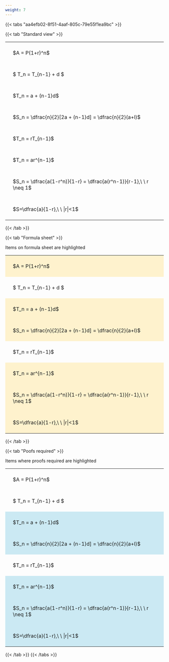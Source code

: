 ```yaml
---
weight: 7
---
```


{{< tabs "aa4efb02-8f51-4aaf-805c-79e55f1ea9bc" >}}

{{< tab "Standard view" >}}

<style type="text/css">
#T_634ff th.col_heading {
  text-align: left;
  font-size: 1em;
}
#T_634ff td {
  text-align: left;
  font-size: 1em;
  padding: 1.5em;
}
</style>
<table id="T_634ff">
  <thead>
  </thead>
  <tbody>
    <tr>
      <td id="T_634ff_row0_col0" class="data row0 col0" >$A = P(1+r)^n$</td>
    </tr>
    <tr>
      <td id="T_634ff_row1_col0" class="data row1 col0" >$ T_n = T_{n-1} + d $</td>
    </tr>
    <tr>
      <td id="T_634ff_row2_col0" class="data row2 col0" >$T_n = a + (n-1)d$</td>
    </tr>
    <tr>
      <td id="T_634ff_row3_col0" class="data row3 col0" >$S_n = \dfrac{n}{2}[2a + (n-1)d] = \dfrac{n}{2}(a+l)$</td>
    </tr>
    <tr>
      <td id="T_634ff_row4_col0" class="data row4 col0" >$T_n = rT_{n-1}$</td>
    </tr>
    <tr>
      <td id="T_634ff_row5_col0" class="data row5 col0" >$T_n = ar^{n-1}$</td>
    </tr>
    <tr>
      <td id="T_634ff_row6_col0" class="data row6 col0" >$S_n = \dfrac{a(1-r^n)}{1-r} = \dfrac{a(r^n-1)}{r-1},\ \  r \neq 1$</td>
    </tr>
    <tr>
      <td id="T_634ff_row7_col0" class="data row7 col0" >$S=\dfrac{a}{1-r},\ \ |r|<1$</td>
    </tr>
  </tbody>
</table>
{{< /tab >}}

{{< tab "Formula sheet" >}}

Items on formula sheet are highlighted 
<br>
<style type="text/css">
#T_4ee6d th.col_heading {
  text-align: left;
  font-size: 1em;
}
#T_4ee6d td {
  text-align: left;
  font-size: 1em;
  padding: 1.5em;
}
#T_4ee6d_row0_col0, #T_4ee6d_row2_col0, #T_4ee6d_row3_col0, #T_4ee6d_row5_col0, #T_4ee6d_row6_col0, #T_4ee6d_row7_col0 {
  background-color: rgba(255,194,10, 0.2);
}
#T_4ee6d_row1_col0, #T_4ee6d_row4_col0 {
  background-color: rgba(0,0,0,0);
}
</style>
<table id="T_4ee6d">
  <thead>
  </thead>
  <tbody>
    <tr>
      <td id="T_4ee6d_row0_col0" class="data row0 col0" >$A = P(1+r)^n$</td>
    </tr>
    <tr>
      <td id="T_4ee6d_row1_col0" class="data row1 col0" >$ T_n = T_{n-1} + d $</td>
    </tr>
    <tr>
      <td id="T_4ee6d_row2_col0" class="data row2 col0" >$T_n = a + (n-1)d$</td>
    </tr>
    <tr>
      <td id="T_4ee6d_row3_col0" class="data row3 col0" >$S_n = \dfrac{n}{2}[2a + (n-1)d] = \dfrac{n}{2}(a+l)$</td>
    </tr>
    <tr>
      <td id="T_4ee6d_row4_col0" class="data row4 col0" >$T_n = rT_{n-1}$</td>
    </tr>
    <tr>
      <td id="T_4ee6d_row5_col0" class="data row5 col0" >$T_n = ar^{n-1}$</td>
    </tr>
    <tr>
      <td id="T_4ee6d_row6_col0" class="data row6 col0" >$S_n = \dfrac{a(1-r^n)}{1-r} = \dfrac{a(r^n-1)}{r-1},\ \  r \neq 1$</td>
    </tr>
    <tr>
      <td id="T_4ee6d_row7_col0" class="data row7 col0" >$S=\dfrac{a}{1-r},\ \ |r|<1$</td>
    </tr>
  </tbody>
</table>
{{< /tab >}}

{{< tab "Poofs required" >}}

Items where proofs required are highlighted 
<br>
<style type="text/css">
#T_cde24 th.col_heading {
  text-align: left;
  font-size: 1em;
}
#T_cde24 td {
  text-align: left;
  font-size: 1em;
  padding: 1.5em;
}
#T_cde24_row0_col0, #T_cde24_row1_col0, #T_cde24_row4_col0 {
  background-color: rgba(0,0,0,0);
}
#T_cde24_row2_col0, #T_cde24_row3_col0, #T_cde24_row5_col0, #T_cde24_row6_col0, #T_cde24_row7_col0 {
  background-color: rgba(0,150,200, 0.2);
}
</style>
<table id="T_cde24">
  <thead>
  </thead>
  <tbody>
    <tr>
      <td id="T_cde24_row0_col0" class="data row0 col0" >$A = P(1+r)^n$</td>
    </tr>
    <tr>
      <td id="T_cde24_row1_col0" class="data row1 col0" >$ T_n = T_{n-1} + d $</td>
    </tr>
    <tr>
      <td id="T_cde24_row2_col0" class="data row2 col0" >$T_n = a + (n-1)d$</td>
    </tr>
    <tr>
      <td id="T_cde24_row3_col0" class="data row3 col0" >$S_n = \dfrac{n}{2}[2a + (n-1)d] = \dfrac{n}{2}(a+l)$</td>
    </tr>
    <tr>
      <td id="T_cde24_row4_col0" class="data row4 col0" >$T_n = rT_{n-1}$</td>
    </tr>
    <tr>
      <td id="T_cde24_row5_col0" class="data row5 col0" >$T_n = ar^{n-1}$</td>
    </tr>
    <tr>
      <td id="T_cde24_row6_col0" class="data row6 col0" >$S_n = \dfrac{a(1-r^n)}{1-r} = \dfrac{a(r^n-1)}{r-1},\ \  r \neq 1$</td>
    </tr>
    <tr>
      <td id="T_cde24_row7_col0" class="data row7 col0" >$S=\dfrac{a}{1-r},\ \ |r|<1$</td>
    </tr>
  </tbody>
</table>
{{< /tab >}}
{{< /tabs >}}
